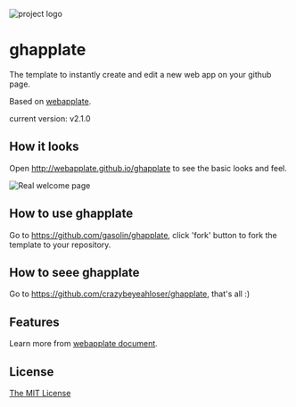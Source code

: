 ![project logo](https://raw.github.com/webapplate/ghapplate/gh-pages/public/style/icons/icon128.png) 

# ghapplate 

The template to instantly create and edit a new web app on your github page.

Based on [webapplate](http://webapplate.github.io/).

current version: v2.1.0

## How it looks

Open http://webapplate.github.io/ghapplate to see the basic looks and feel.

![Real welcome page](http://i.imgur.com/8AGwXCG.png)

## How to use ghapplate

Go to https://github.com/gasolin/ghapplate, click 'fork' button to fork the template to your repository.

## How to seee ghapplate

Go to https://github.com/crazybeyeahloser/ghapplate, that's all :)

## Features

Learn more from [webapplate document](https://github.com/webapplate/webapplate/wiki).

## License

[The MIT License](http://opensource.org/licenses/MIT)
